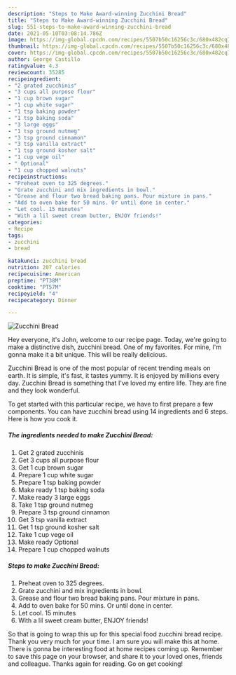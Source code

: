 ```yaml
---
description: "Steps to Make Award-winning Zucchini Bread"
title: "Steps to Make Award-winning Zucchini Bread"
slug: 551-steps-to-make-award-winning-zucchini-bread
date: 2021-05-10T03:08:14.786Z
image: https://img-global.cpcdn.com/recipes/5507b50c16256c3c/680x482cq70/zucchini-bread-recipe-main-photo.jpg
thumbnail: https://img-global.cpcdn.com/recipes/5507b50c16256c3c/680x482cq70/zucchini-bread-recipe-main-photo.jpg
cover: https://img-global.cpcdn.com/recipes/5507b50c16256c3c/680x482cq70/zucchini-bread-recipe-main-photo.jpg
author: George Castillo
ratingvalue: 4.3
reviewcount: 35285
recipeingredient:
- "2 grated zucchinis"
- "3 cups all purpose flour"
- "1 cup brown sugar"
- "1 cup white sugar"
- "1 tsp baking powder"
- "1 tsp baking soda"
- "3 large eggs"
- "1 tsp ground nutmeg"
- "3 tsp ground cinnamon"
- "3 tsp vanilla extract"
- "1 tsp ground kosher salt"
- "1 cup vege oil"
- " Optional"
- "1 cup chopped walnuts"
recipeinstructions:
- "Preheat oven to 325 degrees."
- "Grate zucchini and mix ingredients in bowl."
- "Grease and flour two bread baking pans. Pour mixture in pans."
- "Add to oven bake for 50 mins. Or until done in center."
- "Let cool. 15 minutes"
- "With a lil sweet cream butter, ENJOY friends!"
categories:
- Recipe
tags:
- zucchini
- bread

katakunci: zucchini bread 
nutrition: 207 calories
recipecuisine: American
preptime: "PT38M"
cooktime: "PT57M"
recipeyield: "4"
recipecategory: Dinner

---
```



![Zucchini Bread](https://img-global.cpcdn.com/recipes/5507b50c16256c3c/680x482cq70/zucchini-bread-recipe-main-photo.jpg)

Hey everyone, it's John, welcome to our recipe page. Today, we're going to make a distinctive dish, zucchini bread. One of my favorites. For mine, I'm gonna make it a bit unique. This will be really delicious.

Zucchini Bread is one of the most popular of recent trending meals on earth. It is simple, it's fast, it tastes yummy. It is enjoyed by millions every day. Zucchini Bread is something that I've loved my entire life. They are fine and they look wonderful.




To get started with this particular recipe, we have to first prepare a few components. You can have zucchini bread using 14 ingredients and 6 steps. Here is how you cook it.

<!--inarticleads1-->

##### The ingredients needed to make Zucchini Bread:

1. Get 2 grated zucchinis
1. Get 3 cups all purpose flour
1. Get 1 cup brown sugar
1. Prepare 1 cup white sugar
1. Prepare 1 tsp baking powder
1. Make ready 1 tsp baking soda
1. Make ready 3 large eggs
1. Take 1 tsp ground nutmeg
1. Prepare 3 tsp ground cinnamon
1. Get 3 tsp vanilla extract
1. Get 1 tsp ground kosher salt
1. Take 1 cup vege oil
1. Make ready  Optional
1. Prepare 1 cup chopped walnuts




<!--inarticleads2-->

##### Steps to make Zucchini Bread:

1. Preheat oven to 325 degrees.
1. Grate zucchini and mix ingredients in bowl.
1. Grease and flour two bread baking pans. Pour mixture in pans.
1. Add to oven bake for 50 mins. Or until done in center.
1. Let cool. 15 minutes
1. With a lil sweet cream butter, ENJOY friends!




So that is going to wrap this up for this special food zucchini bread recipe. Thank you very much for your time. I am sure you will make this at home. There is gonna be interesting food at home recipes coming up. Remember to save this page on your browser, and share it to your loved ones, friends and colleague. Thanks again for reading. Go on get cooking!
